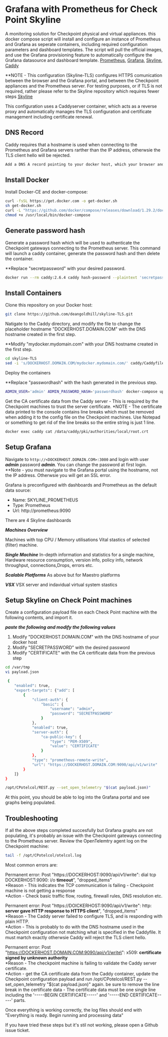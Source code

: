 # Grafana with Prometheus for Check Point Skyline

A monitoring solution for Checkpoint physical and virtual appliances.
this docker compose script will install and configure an instance of Prometheus and Grafana as seperate containers, including required configuration parameters and dashboard templates.
The script will pull the official images, and use the Grafana provisioning feature to automatically configure the Grafana datasource and dashboard template.
[Prometheus](https://prometheus.io/), [Grafana](http://grafana.org/), [Skyline](https://supportcenter.checkpoint.com/supportcenter/portal?eventSubmit_doGoviewsolutiondetails=&solutionid=sk178566), [Caddy](https://caddyserver.com)

**NOTE - This configuration (Skyline-TLS) configures HTTPS comunication between the browser and the Grafana portal, and between the Checkpoint appliances and the Prometheus server. For testing purposes, or if TLS is not required, rather please refer to the Skyline repository which requires fewer steps [Skyline](https://github.com/deangoldhill/Skyline)

This configuration uses a Caddyserver container, which acts as a reverse proxy and automatically manages the TLS configuration and certificate management including certificate renewal.

## DNS Record
Caddy requires that a hostname is used when connecting to the Prometheus and Grafana servers rarther than the IP address, otherwsie the TLS client hello will be rejected.
```bash
Add a DNS A record pointing to your docker host, which your browser and the Checkpoint gateways will be able to resolve.
```


## Install Docker

Install Docker-CE and docker-compose:

```bash
curl -fsSL https://get.docker.com -o get-docker.sh
sh get-docker.sh
curl -L "https://github.com/docker/compose/releases/download/1.29.2/docker-compose-$(uname -s)-$(uname -m)" -o /usr/local/bin/docker-compose
chmod +x /usr/local/bin/docker-compose
```

## Generate password hash
Generate a password hash which will be used to authenticate the Checkpoint gateways connecting to the Prometheus server.
This command will launch a caddy container, generate the password hash and then delete the container. 

**Replace "secretpassword" with your desired password.
```bash
docker run --rm caddy:2.6.4 caddy hash-password --plaintext 'secretpassword'
```

## Install Containers

Clone this repository on your Docker host:

```bash
git clone https://github.com/deangoldhill/skyline-TLS.git
```
Natigate to the Caddy directory, and modify the file to change the placeholder hostname "DOCKERHOST.DOMAIN.COM" with the DNS hostname created in the first step.

**Modify "mydocker.mydomain.com" with your DNS hostname created in the first step.
```bash
cd skyline-TLS
sed -i 's/DOCKERHOST.DOMAIN.COM/mydocker.mydomain.com/' caddy/Caddyfile
```
Deploy the containers

**Replace "passwordhash" with the hash generated in the previous step.
```bash
ADMIN_USER='admin' ADMIN_PASSWORD_HASH='passwordhash' docker-compose up -d
```

Get the CA certificate data from the Caddy server - This is required by the Checkpoint machines to trust the server certificate.
*NOTE - The certificate data printed to the console contains line breaks which must be removed when adding it to the config file on the Checkpoint machines. Use Notepad or something to get rid of the line breaks so the entire string is just 1 line.

```bash
docker exec caddy cat /data/caddy/pki/authorities/local/root.crt
```


## Setup Grafana

Navigate to `http://<DOCKERHOST.DOMAIN.COM>:3000` and login with user ***admin*** password ***admin***. You can change the password at first login.
**Note - you must navigate to the Grafana portal using the hostname, not the IP address. Otherwsie you will get an SSL error.


Grafana is preconfigured with dashboards and Prometheus as the default data source:

* Name: SKYLINE_PROMETHEUS
* Type: Prometheus
* Url: http://prometheus:9090

There are 4 Skyline dashboards

***Machines Overview***

Machines with top CPU / Memory utilisations
Vital stastics of selected (filter) machine.


***Single Machine***
In-depth information and statistics for a single machine,
Hardware resource consumption, version info, policy info, network throughput, connections,Drops, errors etc.

***Scalable Platforms***
As above but for Maestro platforms

***VSX***
VSX server and indavidual virtual system stastics



## Setup Skyline on Check Point machines

Create a configuration payload file on each Check Point machine with the following contents, and import it.

***paste the following and modify the following values*** 
1. Modify "DOCKERHOST.DOMAIN.COM" with the DNS hostname of your docker host
2. Modify "SECRETPASSWORD" with the desired password
3. Modify "CERTIFICATE" with the CA certificate data from the previous step

```bash
cd /var/tmp
vi payload.json
```
```bash
 {
    "enabled": true,
    "export-targets": {"add": [
        {
            "client-auth": {
                "basic": {
                    "username": "admin",
                    "password": "SECRETPASSWORD"
                }
            },
            "enabled": true,
            "server-auth": {
                "ca-public-key": {
                    "type": "PEM-X509",
                    "value": "CERTIFICATE"
                }
            },
            "type": "prometheus-remote-write",
            "url": "https://DOCKERHOST.DOMAIN.COM:9090/api/v1/write"
        }
    ]}
} 
```

```bash
/opt/CPotelcol/REST.py --set_open_telemetry "$(cat payload.json)"

```

At this point, you should be able to log into the Grafana portal and see graphs being populated.

## Troubleshooting
If all the above steps completed succesfully but Grafana graphs are not populating, it's probably an issue with the Checkpoint gateways connecting to the Prometheus server.
Review the OpenTelemtry agent log on the Checkpoint machine:
```bash
tail -f /opt/CPotelcol/otelcol.log
```
Most common errors are:

Permanent error: Post \"https://DOCKERHOST:9090/api/v1/write\": dial tcp DOCKERHOST:9090: i/o **timeout**", "dropped_items"
<br>*Reason - This indicates the TCP communication is failing - Checkpoint machine is not getting a response
<br>*Action - Check basic traffic flow, routing, firewall rules, DNS resolution etc.

Permanent error: Post \"https://DOICKERHOST:9090/api/v1/write\": http: **server gave HTTP response to HTTPS client**", "dropped_items"
<br>*Reason - The Caddy server failed to configure TLS, and is responding with plain HTTP.
<br>*Action - This is probably to do with the DNS hostname used in the Checkpoint configuration not matching what is specified in the Caddyfile. It must martch exactly otherwsie Caddy will reject the TLS client hello.

Permanent error: Post \"https://DOCKERHOST.DOMAIN.COM:9090/api/v1/write\": x509: **certificate signed by unknown authority**
<br>*Reason - The checkpoint machine is failing to validate the Caddy server certificate. 
<br>*Action - get the CA certificate data from the Caddy container, update the Checkpoint configuration payload and run /opt/CPotelcol/REST.py --set_open_telemetry "$(cat payload.json)" again. be sure to remove the line break in the certificate data - The certificate data must be one single line including the '-----BEGIN CERTIFICATE-----' and '-----END CERTIFICATE-----' parts.

Once everything is working correctly, the log files should end with "Everything is ready. Begin running and processing data"

If you have tried these steps but it's stil not working, please open a Github issue ticket.
